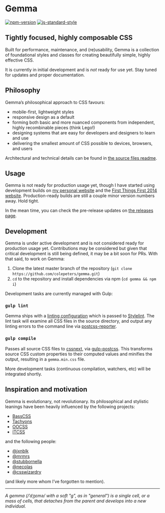 # Gemma
[![npm-version](https://img.shields.io/npm/v/gemma.svg?style=flat)](https://www.npmjs.com/package/gemma)
[![js-standard-style](https://img.shields.io/badge/code%20style-standard-brightgreen.svg?style=flat)](https://github.com/feross/standard)

## Tightly focused, highly composable CSS
Built for performance, maintenance, and (re)usability, Gemma is a collection of foundational styles and classes for creating beautifully simple, highly effective CSS.

It is currently in initial development and is _not_ ready for use yet. Stay tuned for updates and proper documentation.

## Philosophy
Gemma’s philosophical approach to CSS favours:

- mobile-first, lightweight styles
- responsive design as a default
- forming both basic and more nuanced components from independent, highly recombinable pieces (think Lego!)
- designing systems that are easy for developers and designers to learn and use
- delivering the smallest amount of CSS possible to devices, browsers, and users

Architectural and technical details can be found in [the source files readme](https://github.com/colepeters/gemma/src).

## Usage
Gemma is not ready for production usage yet, though I have started using development builds on [my personal website](https://colepeters.com) and the [First Things First 2014 website](http://firstthingsfirst2014.org). Production-ready builds are still a couple minor version numbers away. Hold tight.

In the mean time, you can check the pre-release updates on [the releases page](https://github.com/colepeters/gemma/releases).

## Development
Gemma is under active development and is not considered ready for production usage yet. Contributions may be considered but given that critical development is still being defined, it may be a bit soon for PRs. With that said, to work on Gemma:

1. Clone the latest master branch of the repository (`git clone https://github.com/colepeters/gemma.git`)
2. `cd` to the repository and install dependencies via npm (`cd gemma && npm i`)

Development tasks are currently managed with Gulp:

### `gulp lint`
Gemma ships with a [linting configuration](https://github.com/colepeters/gemma/blob/master/config.js) which is passed to [Stylelint](https://github.com/stylelint/stylelint). The lint task will examine all CSS files in the source directory, and output any linting errors to the command line via [postcss-reporter](https://github.com/postcss/postcss-reporter).

### `gulp compile`
Passes all source CSS files to [cssnext](https://github.com/cssnext/cssnext), via [gulp-postcss](https://github.com/postcss/gulp-postcss). This transforms source CSS custom properties to their computed values and minifies the output, resulting in a `gemma.min.css` file.

More development tasks (continuous compilation, watchers, etc) will be integrated shortly.

## Inspiration and motivation
Gemma is evolutionary, not revolutionary. Its philosophical and stylistic leanings have been heavily influenced by the following projects:

- [BassCSS](http://basscss.com)
- [Tachyons](http://tachyons.io)
- [OOCSS](https://github.com/stubbornella/oocss)
- [ITCSS](https://twitter.com/itcss_io)

and the following people:

- [@jxnblk](http://jxnblk.com)
- [@mrmrs](http://mrmrs.io)
- [@stubbornella](http://www.stubbornella.org/content/)
- [@necolas](http://nicolasgallagher.com/)
- [@csswizardry](http://csswizardry.com/)

(and likely more whom I’ve forgotten to mention).

* * *

_A gemma (/ˈdʒɛmə/ with a soft "g", as in "general") is a single cell, or a mass of cells, that detaches from the parent and develops into a new individual._

